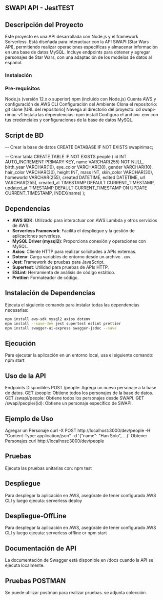 ## SWAPI API - JestTEST
## Descripción del Proyecto

Este proyecto es una API desarrollada con Node.js y el framework Serverless. Está diseñada para interactuar con la API SWAPI (Star Wars API), permitiendo realizar operaciones específicas y almacenar información en una base de datos MySQL. Incluye endpoints para obtener y agregar personajes de Star Wars, con una adaptación de los modelos de datos al español.

### Instalación
### Pre-requisitos

Node.js (versión 12.x o superior)
npm (incluido con Node.js)
Cuenta AWS y configuración de AWS CLI
Configuración del Ambiente
Clona el repositorio:
git clone [URL del repositorio]
Navega al directorio del proyecto:
cd swapi-rimac-v1
Instala las dependencias:
npm install
Configura el archivo .env con tus credenciales y configuraciones de la base de datos MySQL.

## Script de BD
-- Crear la base de datos
CREATE DATABASE IF NOT EXISTS swapirimac;

-- Crear tabla
CREATE TABLE IF NOT EXISTS people (
    id INT AUTO_INCREMENT PRIMARY KEY,
    name VARCHAR(255) NOT NULL,
    birth_year VARCHAR(10),
    eye_color VARCHAR(30),
    gender VARCHAR(10),
    hair_color VARCHAR(30),
    height INT,
    mass INT,
    skin_color VARCHAR(30),
    homeworld VARCHAR(255),
    created DATETIME,
    edited DATETIME,
    url VARCHAR(255),
    created_at TIMESTAMP DEFAULT CURRENT_TIMESTAMP,
	updated_at TIMESTAMP DEFAULT CURRENT_TIMESTAMP ON UPDATE CURRENT_TIMESTAMP,
    INDEX(name)
);

## Dependencias

- **AWS SDK**: Utilizado para interactuar con AWS Lambda y otros servicios de AWS.
- **Serverless Framework**: Facilita el despliegue y la gestión de aplicaciones serverless.
- **MySQL Driver (mysql2)**: Proporciona conexión y operaciones con MySQL.
- **Axios**: Cliente HTTP para realizar solicitudes a APIs externas.
- **Dotenv**: Carga variables de entorno desde un archivo `.env`.
- **Jest**: Framework de pruebas para JavaScript.
- **Supertest**: Utilidad para pruebas de APIs HTTP.
- **ESLint**: Herramienta de análisis de código estático.
- **Prettier**: Formateador de código.

## Instalación de Dependencias

Ejecuta el siguiente comando para instalar todas las dependencias necesarias:

```bash
npm install aws-sdk mysql2 axios dotenv
npm install --save-dev jest supertest eslint prettier
npm install swagger-ui-express swagger-jsdoc --save
```

## Ejecución
Para ejecutar la aplicación en un entorno local, usa el siguiente comando:
npm start

## Uso de la API
Endpoints Disponibles
    POST /people: Agrega un nuevo personaje a la base de datos.
    GET /people: Obtiene todos los personajes de la base de datos.
    GET /swapi/people: Obtiene todos los personajes desde SWAPI.
    GET /swapi/people/{id}: Obtiene un personaje específico de SWAPI.

## Ejemplo de Uso
Agregar un Personaje
    curl -X POST http://localhost:3000/dev/people -H "Content-Type: application/json" -d '{"name": "Han Solo", ...}'
Obtener Personajes
    curl http://localhost:3000/dev/people

## Pruebas
Ejecuta las pruebas unitarias con:
    npm test

## Despliegue
Para desplegar la aplicación en AWS, asegúrate de tener configurado AWS CLI y luego ejecuta:
    serverless deploy

## Despliegue-OffLine
Para desplegar la aplicación en AWS, asegúrate de tener configurado AWS CLI y luego ejecuta:
    serverless offline or npm start

## Documentación de API
La documentación de Swagger está disponible en /docs cuando la API se ejecuta localmente.

## Pruebas POSTMAN
Se puede utilizar postman para realizar pruebas. se adjunta colección.


